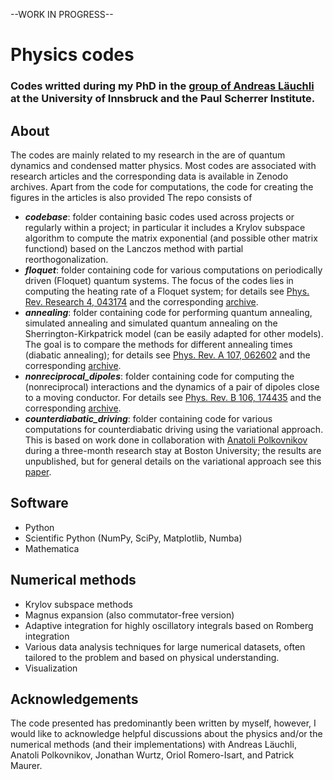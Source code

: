 --WORK IN PROGRESS--

# Physics codes
### Codes writted during my PhD in the [group of Andreas Läuchli](https://www.psi.ch/en/ltc/computergestutzte-physik) at the University of Innsbruck and the Paul Scherrer Institute.

## About
The codes are mainly related to my research in the are of quantum dynamics and condensed matter physics. Most codes are associated with research articles and the corresponding data is available in Zenodo archives. Apart from the code for computations, the code for creating the figures in the articles is also provided The repo consists of

- ***codebase***: folder containing basic codes used across projects or regularly within a project; in particular it includes a Krylov subspace algorithm to compute the matrix exponential (and possible other matrix functiond) based on the Lanczos method with partial reorthogonalization.
- ***floquet***: folder containing code for various computations on periodically driven (Floquet) quantum systems. The focus of the codes lies in computing the heating rate of a Floquet system; for details see [Phys. Rev. Research 4, 043174](https://journals.aps.org/prresearch/abstract/10.1103/PhysRevResearch.4.043174) and the corresponding [archive](https://zenodo.org/records/4058928).
- ***annealing***: folder containing code for performing quantum annealing, simulated annealing and simulated quantum annealing on the Sherrington-Kirkpatrick model (can be easily adapted for other models). The goal is to compare the methods for different annealing times (diabatic annealing); for details see [Phys. Rev. A 107, 062602](https://journals.aps.org/pra/abstract/10.1103/PhysRevA.107.062602) and the corresponding [archive](https://zenodo.org/records/7998615).
- ***nonreciprocal_dipoles***: folder containing code for computing the (nonreciprocal) interactions and the dynamics of a pair of dipoles close to a moving conductor. For details see [Phys. Rev. B 106, 174435](https://journals.aps.org/prb/abstract/10.1103/PhysRevB.106.174435) and the corresponding [archive](https://zenodo.org/records/7389523).
- ***counterdiabatic_driving***: folder containing code for various computations for counterdiabatic driving using the variational approach. This is based on work done in collaboration with [Anatoli Polkovnikov](http://physics.bu.edu/~asp28/) during a three-month research stay at Boston University; the results are unpublished, but for general details on the variational approach see this [paper](https://www.sciencedirect.com/science/article/abs/pii/S0370157317301989?via%3Dihub).


## Software
- Python
- Scientific Python (NumPy, SciPy, Matplotlib, Numba)
- Mathematica

## Numerical methods
- Krylov subspace methods
- Magnus expansion (also commutator-free version)
- Adaptive integration for highly oscillatory integrals based on Romberg integration
- Various data analysis techniques for large numerical datasets, often tailored to the problem and based on physical understanding.
- Visualization

## Acknowledgements
The code presented has predominantly been written by myself, however, I would like to acknowledge helpful discussions about the physics and/or the numerical methods (and their implementations) with Andreas Läuchli, Anatoli Polkovnikov, Jonathan Wurtz, Oriol Romero-Isart, and Patrick Maurer.
